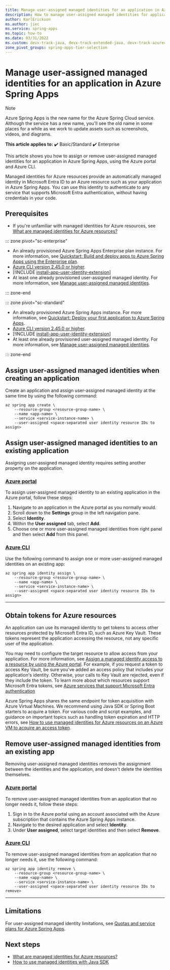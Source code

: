```yaml
---
title: Manage user-assigned managed identities for an application in Azure Spring Apps
description: How to manage user-assigned managed identities for applications.
author: KarlErickson
ms.author: jiec
ms.service: spring-apps
ms.topic: how-to
ms.date: 03/31/2022
ms.custom: devx-track-java, devx-track-extended-java, devx-track-azurecli
zone_pivot_groups: spring-apps-tier-selection
---
```


# Manage user-assigned managed identities for an application in Azure Spring Apps

> [!NOTE]
> Azure Spring Apps is the new name for the Azure Spring Cloud service. Although the service has a new name, you'll see the old name in some places for a while as we work to update assets such as screenshots, videos, and diagrams.

**This article applies to:** ✔️ Basic/Standard ✔️ Enterprise

This article shows you how to assign or remove user-assigned managed identities for an application in Azure Spring Apps, using the Azure portal and Azure CLI.

Managed identities for Azure resources provide an automatically managed identity in Microsoft Entra ID to an Azure resource such as your application in Azure Spring Apps. You can use this identity to authenticate to any service that supports Microsoft Entra authentication, without having credentials in your code.

## Prerequisites

- If you're unfamiliar with managed identities for Azure resources, see [What are managed identities for Azure resources?](/entra/identity/managed-identities-azure-resources/overview)

::: zone pivot="sc-enterprise"

- An already provisioned Azure Spring Apps Enterprise plan instance. For more information, see [Quickstart: Build and deploy apps to Azure Spring Apps using the Enterprise plan](quickstart-deploy-apps-enterprise.md).
- [Azure CLI version 2.45.0 or higher](/cli/azure/install-azure-cli).
- [!INCLUDE [install-app-user-identity-extension](includes/install-app-user-identity-extension.md)]
- At least one already provisioned user-assigned managed identity. For more information, see [Manage user-assigned managed identities](/entra/identity/managed-identities-azure-resources/how-manage-user-assigned-managed-identities).

::: zone-end

::: zone pivot="sc-standard"

- An already provisioned Azure Spring Apps instance. For more information, see [Quickstart: Deploy your first application to Azure Spring Apps](./quickstart.md).
- [Azure CLI version 2.45.0 or higher](/cli/azure/install-azure-cli).
- [!INCLUDE [install-app-user-identity-extension](includes/install-app-user-identity-extension.md)]
- At least one already provisioned user-assigned managed identity. For more information, see [Manage user-assigned managed identities](/entra/identity/managed-identities-azure-resources/how-manage-user-assigned-managed-identities).

::: zone-end

## Assign user-assigned managed identities when creating an application

Create an application and assign user-assigned managed identity at the same time by using the following command:

```azurecli
az spring app create \
    --resource-group <resource-group-name> \
    --name <app-name> \
    --service <service-instance-name> \
    --user-assigned <space-separated user identity resource IDs to assign>
```

## Assign user-assigned managed identities to an existing application

Assigning user-assigned managed identity requires setting another property on the application.

### [Azure portal](#tab/azure-portal)

To assign user-assigned managed identity to an existing application in the Azure portal, follow these steps:

1. Navigate to an application in the Azure portal as you normally would.
2. Scroll down to the **Settings** group in the left navigation pane.
3. Select **Identity**.
4. Within the **User assigned** tab, select **Add**.
5. Choose one or more user-assigned managed identities from right panel and then select **Add** from this panel.

### [Azure CLI](#tab/azure-cli)

Use the following command to assign one or more user-assigned managed identities on an existing app:

```azurecli
az spring app identity assign \
    --resource-group <resource-group-name> \
    --name <app-name> \
    --service <service-instance-name> \
    --user-assigned <space-separated user identity resource IDs to assign>
```

---

## Obtain tokens for Azure resources

An application can use its managed identity to get tokens to access other resources protected by Microsoft Entra ID, such as Azure Key Vault. These tokens represent the application accessing the resource, not any specific user of the application.

You may need to configure the target resource to allow access from your application. For more information, see [Assign a managed identity access to a resource by using the Azure portal](/entra/identity/managed-identities-azure-resources/howto-assign-access-portal). For example, if you request a token to access Key Vault, be sure you've added an access policy that includes your application's identity. Otherwise, your calls to Key Vault are rejected, even if they include the token. To learn more about which resources support Microsoft Entra tokens, see [Azure services that support Microsoft Entra authentication](/entra/identity/managed-identities-azure-resources/services-id-authentication-support)

Azure Spring Apps shares the same endpoint for token acquisition with Azure Virtual Machines. We recommend using Java SDK or Spring Boot starters to acquire a token. For various code and script examples, and guidance on important topics such as handling token expiration and HTTP errors, see [How to use managed identities for Azure resources on an Azure VM to acquire an access token](/entra/identity/managed-identities-azure-resources/how-to-use-vm-token).

## Remove user-assigned managed identities from an existing app

Removing user-assigned managed identities removes the assignment between the identities and the application, and doesn't delete the identities themselves.

### [Azure portal](#tab/azure-portal)

To remove user-assigned managed identities from an application that no longer needs it, follow these steps:

1. Sign in to the Azure portal using an account associated with the Azure subscription that contains the Azure Spring Apps instance.
1. Navigate to the desired application and select **Identity**.
1. Under **User assigned**, select target identities and then select **Remove**.

### [Azure CLI](#tab/azure-cli)

To remove user-assigned managed identities from an application that no longer needs it, use the following command:

```azurecli
az spring app identity remove \
    --resource-group <resource-group-name> \
    --name <app-name> \
    --service <service-instance-name> \
    --user-assigned <space-separated user identity resource IDs to remove>
```

---

## Limitations

For user-assigned managed identity limitations, see [Quotas and service plans for Azure Spring Apps](./quotas.md).

## Next steps

- [What are managed identities for Azure resources?](/entra/identity/managed-identities-azure-resources/overview)
- [How to use managed identities with Java SDK](https://github.com/Azure-Samples/azure-spring-apps-samples)
